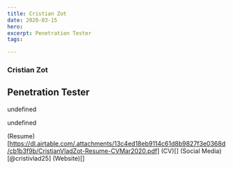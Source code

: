 ```yaml
---
title: Cristian Zot
date: 2020-03-15
hero: 
excerpt: Penetration Tester
tags: 

---
```


### Cristian Zot
## Penetration Tester

undefined

undefined

(Resume)[https://dl.airtable.com/.attachments/13c4ed18eb9114c61d8b9827f3e0368d/cb1b3f9b/CristianVladZot-Resume-CVMar2020.pdf]
(CV)[]
(Social Media)[@cristivlad25]
(Website)[]

